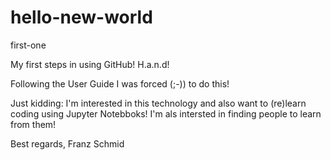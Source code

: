 # hello-new-world
first-one

My first steps in using GitHub! H.a.n.d!

Following the User Guide I was forced (;-)) to do this!

Just kidding: I'm interested in this technology and also want to (re)learn coding using Jupyter Notebboks!
I'm als intersted in finding people to learn from them!

Best regards,
Franz Schmid
